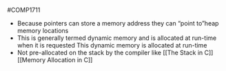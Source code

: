 #COMP1711
- Because pointers can store a memory address they can “point to”heap memory locations
- This is generally termed dynamic memory and is allocated at run-time when it is requested
 This dynamic memory is allocated at run-time
- Not pre-allocated on the stack by the compiler like [[The Stack in C]]
[[Memory Allocation in C]]